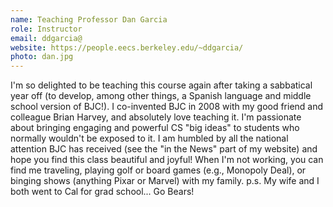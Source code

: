 ```yaml
---
name: Teaching Professor Dan Garcia
role: Instructor
email: ddgarcia@
website: https://people.eecs.berkeley.edu/~ddgarcia/
photo: dan.jpg
---
```

I'm so delighted to be teaching this course again after taking a sabbatical year off (to develop, among other things, a Spanish language and middle school version of BJC!). I co-invented BJC in 2008 with my good friend and colleague Brian Harvey, and absolutely love teaching it. I'm passionate about bringing engaging and powerful CS "big ideas" to students who normally wouldn't be exposed to it. I am humbled by all the national attention BJC has received (see the "in the News" part of my website) and hope you find this class beautiful and joyful! When I'm not working, you can find me traveling, playing golf or board games (e.g., Monopoly Deal), or binging shows (anything Pixar or Marvel) with my family. p.s. My wife and I both went to Cal for grad school... Go Bears!
